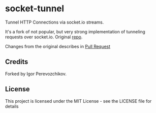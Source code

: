 # socket-tunnel

Tunnel HTTP Connections via socket.io streams.

It's a fork of not popular, but very strong implementation of tunneling requests over socket.io. Original [repo](https://github.com/ericbarch/socket-tunnel).

Changes from the original describes in [Pull Request](https://github.com/ericbarch/socket-tunnel/pull/2)

## Credits

Forked by Igor Perevozchikov.

## License

This project is licensed under the MIT License - see the LICENSE file for details